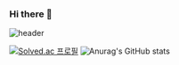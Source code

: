 ### Hi there 👋

<!--
**songhee1/songhee1** is a ✨ _special_ ✨ repository because its `README.md` (this file) appears on your GitHub profile.

Here are some ideas to get you started:

- 🔭 I’m currently working on ...
- 🌱 I’m currently learning ...
- 👯 I’m looking to collaborate on ...
- 🤔 I’m looking for help with ...
- 💬 Ask me about ...
- 📫 How to reach me: ...
- 😄 Pronouns: ...
- ⚡ Fun fact: ...
-->
![header](https://capsule-render.vercel.app/api?type=slice&color=gradient&height=300&section=header&text=hi%20i'm%20songhee!&fontSize=90&animation=fadeIn&theme=radical)

[![Solved.ac
프로필](http://mazassumnida.wtf/api/generate_badge?boj=songhee1)](https://solved.ac/songhee1)
![Anurag's GitHub stats](https://github-readme-stats.vercel.app/api?username=songhee1&show_icons=true&theme=jolly)
